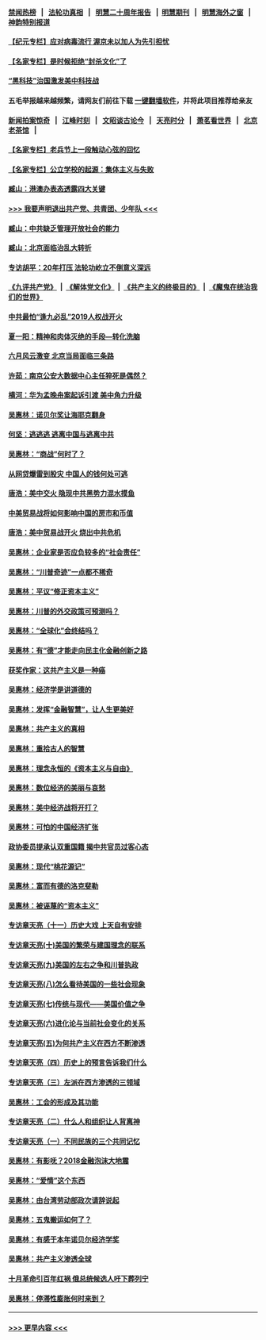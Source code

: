 #### [禁闻热榜](热点新闻.md?=0)  &nbsp;&nbsp;|&nbsp;&nbsp; [法轮功真相](https://github.com/gfw-breaker/truth/blob/master/README.md?=0) &nbsp;&nbsp;|&nbsp;&nbsp; [明慧二十周年报告](https://github.com/gfw-breaker/mh-reports/blob/master/README.md?=0) &nbsp;&nbsp;|&nbsp;&nbsp;[明慧期刊](https://github.com/gfw-breaker/mh-qikan) &nbsp;&nbsp;|&nbsp;&nbsp; [明慧海外之窗](https://github.com/gfw-breaker/mh-news/blob/master/README.md?=0) &nbsp;&nbsp;|&nbsp;&nbsp; [神韵特别报道](https://github.com/gfw-breaker/mh-news/blob/master/shenyun.md?=0)
#### [【纪元专栏】应对病毒流行 渥京未以加人为先引担忧](../pages/nsc423/n11875714.md?t=02240431) 
#### [【名家专栏】是时候拒绝“封杀文化”了](../pages/nsc423/n11814093.md?t=02240431) 
#### [“黑科技”治国激发美中科技战](../pages/nsc423/n11638056.md?t=02240431) 
#### 五毛举报越来越频繁，请网友们前往下载 [一键翻墙软件](https://github.com/gfw-breaker/ssr-accounts)，并将此项目推荐给亲友
#### [新闻拍案惊奇](https://github.com/gfw-breaker/banned-news/blob/master/pages/link4.md) &nbsp;&nbsp;|&nbsp;&nbsp; [江峰时刻](https://github.com/gfw-breaker/banned-news/blob/master/pages/link4.md) &nbsp;&nbsp;|&nbsp;&nbsp; [文昭谈古论今](https://github.com/gfw-breaker/banned-news/blob/master/pages/link4.md) &nbsp;&nbsp;|&nbsp;&nbsp; [天亮时分](https://github.com/gfw-breaker/banned-news/blob/master/pages/link4.md) &nbsp;&nbsp;|&nbsp;&nbsp; [萧茗看世界](https://github.com/gfw-breaker/banned-news/blob/master/pages/link4.md) &nbsp;&nbsp;|&nbsp;&nbsp; [北京老茶馆](https://github.com/gfw-breaker/banned-news/blob/master/pages/link4.md) &nbsp;&nbsp;|&nbsp;&nbsp; 
#### [【名家专栏】老兵节上一段触动心弦的回忆](../pages/nsc423/n11646016.md?t=02240431) 
#### [【名家专栏】公立学校的起源：集体主义与失败](../pages/nsc423/n11601833.md?t=02240431) 
#### [臧山：港澳办表态透露四大关键](../pages/nsc423/n11421628.md?t=02240431) 
#### [>>> 我要声明退出共产党、共青团、少年队 <<<](https://github.com/begood0513/goodnews/blob/master/quit/letter.md) 
#### [臧山：中共缺乏管理开放社会的能力](../pages/nsc423/n11407457.md?t=02240431) 
#### [臧山：北京面临治乱大转折](../pages/nsc423/n11406895.md?t=02240431) 
#### [专访胡平：20年打压 法轮功屹立不倒意义深远](../pages/nsc423/n11398800.md?t=02240431) 
#### [《九评共产党》](https://github.com/begood0513/9ping.md/blob/master/README.md) &nbsp;|&nbsp; [《解体党文化》](../../../../jtdwh.md/blob/master/README.md)  &nbsp;|&nbsp; [《共产主义的终极目的》](../../../../gczydzjmd.md/blob/master/README.md) &nbsp;|&nbsp; [《魔鬼在统治我们的世界》](../../../../mgztzwmdsj.md/blob/master/README.md) 
#### [中共最怕“逢九必乱”2019人权战开火](../pages/nsc423/n11385248.md?t=02240431) 
#### [夏一阳：精神和肉体灭绝的手段—转化洗脑](../pages/nsc423/n11368250.md?t=02240431) 
#### [六月风云激变 北京当局面临三条路](../pages/nsc423/n11313668.md?t=02240431) 
#### [许茹：南京公安大数据中心主任猝死是偶然？](../pages/nsc423/n11064744.md?t=02240431) 
#### [横河：华为孟晚舟案起诉引渡 美中角力升级](../pages/nsc423/n11027230.md?t=02240431) 
#### [吴惠林：诺贝尔奖让海耶克翻身](../pages/nsc423/n10890049.md?t=02240431) 
#### [何坚：逃逃逃 逃离中国与逃离中共](../pages/nsc423/n10592891.md?t=02240431) 
#### [吴惠林：“商战”何时了？](../pages/nsc423/n10573558.md?t=02240431) 
#### [从网贷爆雷到股灾 中国人的钱何处可逃](../pages/nsc423/n10572800.md?t=02240431) 
#### [唐浩：美中交火 隐现中共黑势力混水摸鱼](../pages/nsc423/n10544040.md?t=02240431) 
#### [中美贸易战将如何影响中国的房市和币值](../pages/nsc423/n10543697.md?t=02240431) 
#### [唐浩：美中贸易战开火 烧出中共危机](../pages/nsc423/n10540126.md?t=02240431) 
#### [吴惠林：企业家是否应负较多的“社会责任”](../pages/nsc423/n10535022.md?t=02240431) 
#### [吴惠林：“川普奇迹”一点都不稀奇](../pages/nsc423/n10512808.md?t=02240431) 
#### [吴惠林：平议“修正资本主义”](../pages/nsc423/n10495724.md?t=02240431) 
#### [吴惠林：川普的外交政策可预测吗？](../pages/nsc423/n10462387.md?t=02240431) 
#### [吴惠林：“全球化”会终结吗？](../pages/nsc423/n10452838.md?t=02240431) 
#### [吴惠林：有“德”才能走向民主化金融创新之路](../pages/nsc423/n10432292.md?t=02240431) 
#### [获奖作家：这共产主义是一种癌](../pages/nsc423/n10431541.md?t=02240431) 
#### [吴惠林：经济学是讲道德的](../pages/nsc423/n10398014.md?t=02240431) 
#### [吴惠林：发挥“金融智慧”，让人生更美好](../pages/nsc423/n10375019.md?t=02240431) 
#### [吴惠林：共产主义的真相](../pages/nsc423/n10351394.md?t=02240431) 
#### [吴惠林：重拾古人的智慧](../pages/nsc423/n10337691.md?t=02240431) 
#### [吴惠林：理念永恒的《资本主义与自由》](../pages/nsc423/n10316274.md?t=02240431) 
#### [吴惠林：数位经济的美丽与哀愁](../pages/nsc423/n10292946.md?t=02240431) 
#### [吴惠林：美中经济战将开打？](../pages/nsc423/n10258825.md?t=02240431) 
#### [吴惠林：可怕的中国经济扩张](../pages/nsc423/n10219147.md?t=02240431) 
#### [政协委员提承认双重国籍 揭中共官员过客心态](../pages/nsc423/n10208809.md?t=02240431) 
#### [吴惠林：现代“桃花源记”](../pages/nsc423/n10185234.md?t=02240431) 
#### [吴惠林：富而有德的洛克斐勒](../pages/nsc423/n10142264.md?t=02240431) 
#### [吴惠林：被诬蔑的“资本主义”](../pages/nsc423/n10124816.md?t=02240431) 
#### [专访章天亮（十一）历史大戏 上天自有安排](../pages/nsc423/n10094905.md?t=02240431) 
#### [专访章天亮(十)美国的繁荣与建国理念的联系](../pages/nsc423/n10094899.md?t=02240431) 
#### [专访章天亮(九)美国的左右之争和川普执政](../pages/nsc423/n10094889.md?t=02240431) 
#### [专访章天亮(八)怎么看待美国的一些社会现象](../pages/nsc423/n10094857.md?t=02240431) 
#### [专访章天亮(七)传统与现代——美国价值之争](../pages/nsc423/n10093140.md?t=02240431) 
#### [专访章天亮(六)进化论与当前社会变化的关系](../pages/nsc423/n10092036.md?t=02240431) 
#### [专访章天亮(五)为何共产主义在西方不断渗透](../pages/nsc423/n10083620.md?t=02240431) 
#### [专访章天亮（四）历史上的预言告诉我们什么](../pages/nsc423/n10083606.md?t=02240431) 
#### [专访章天亮（三）左派在西方渗透的三领域](../pages/nsc423/n10081115.md?t=02240431) 
#### [吴惠林：工会的形成及其功能](../pages/nsc423/n10080633.md?t=02240431) 
#### [专访章天亮（二）什么人和组织让人背离神](../pages/nsc423/n10076637.md?t=02240431) 
#### [专访章天亮（一）不同民族的三个共同记忆](../pages/nsc423/n10074188.md?t=02240431) 
#### [吴惠林：有影呒？2018金融泡沫大地震](../pages/nsc423/n10040534.md?t=02240431) 
#### [吴惠林：“爱情”这个东西](../pages/nsc423/n10019423.md?t=02240431) 
#### [吴惠林：由台湾劳动部政次请辞说起](../pages/nsc423/n9979679.md?t=02240431) 
#### [吴惠林：五鬼搬运如何了？](../pages/nsc423/n9925338.md?t=02240431) 
#### [吴惠林：有感于本年诺贝尔经济学奖](../pages/nsc423/n9871883.md?t=02240431) 
#### [吴惠林：共产主义渗透全球](../pages/nsc423/n9812748.md?t=02240431) 
#### [十月革命引百年红祸 俄总统候选人吁下葬列宁](../pages/nsc423/n9810182.md?t=02240431) 
#### [吴惠林：停滞性膨胀何时来到？](../pages/nsc423/n9764136.md?t=02240431) 

----
#### [ >>> 更早内容 <<< ](../indexes/nsc423-earlier.md)
